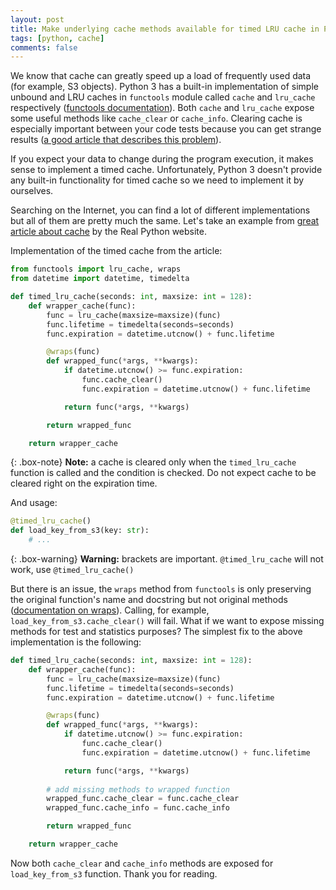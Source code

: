 ```yaml
---
layout: post
title: Make underlying cache methods available for timed LRU cache in Python 3
tags: [python, cache]
comments: false
---
```


We know that cache can greatly speed up a load of frequently used data 
(for example, S3 objects). 
Python 3 has a built-in implementation of simple unbound and LRU caches in `functools` module called `cache` and `lru_cache` respectively ([functools documentation](https://docs.python.org/3.9/library/functools.html)). Both `cache` and `lru_cache` expose some useful methods like `cache_clear` or `cache_info`. Clearing cache is especially important between your code tests because you can get strange results ([a good article that describes this problem](https://rishabhsrao.medium.com/testing-lru-cache-functions-in-python-with-pytest-33dd5757d11c)).

If you expect your data to change during the program execution, 
it makes sense to implement a timed cache. Unfortunately, Python 3 doesn't provide any built-in functionality for timed cache so we need to implement it by ourselves.

Searching on the Internet, you can find a lot of different implementations but all of them are pretty much the same. Let's take an example from [great article about cache](https://realpython.com/lru-cache-python/) by the Real Python website.

Implementation of the timed cache from the article:

```python
from functools import lru_cache, wraps
from datetime import datetime, timedelta

def timed_lru_cache(seconds: int, maxsize: int = 128):
    def wrapper_cache(func):
        func = lru_cache(maxsize=maxsize)(func)
        func.lifetime = timedelta(seconds=seconds)
        func.expiration = datetime.utcnow() + func.lifetime

        @wraps(func)
        def wrapped_func(*args, **kwargs):
            if datetime.utcnow() >= func.expiration:
                func.cache_clear()
                func.expiration = datetime.utcnow() + func.lifetime

            return func(*args, **kwargs)

        return wrapped_func

    return wrapper_cache
```

{: .box-note}
**Note:** a cache is cleared only when the `timed_lru_cache` function is called and the condition is checked. Do not expect cache to be cleared right on the expiration time.

And usage:

```python
@timed_lru_cache()
def load_key_from_s3(key: str):
    # ...

```

{: .box-warning}
**Warning:** brackets are important. `@timed_lru_cache` will not work, use `@timed_lru_cache()`

But there is an issue, the `wraps` method from `functools` is only preserving the original function's name and docstring
but not original methods ([documentation on wraps](https://docs.python.org/3.9/library/functools.html#functools.wraps)). Calling, for example, `load_key_from_s3.cache_clear()` will fail. What if we want to expose missing methods for test and statistics purposes? The simplest fix to the above implementation is the following:

```python
def timed_lru_cache(seconds: int, maxsize: int = 128):
    def wrapper_cache(func):
        func = lru_cache(maxsize=maxsize)(func)
        func.lifetime = timedelta(seconds=seconds)
        func.expiration = datetime.utcnow() + func.lifetime

        @wraps(func)
        def wrapped_func(*args, **kwargs):
            if datetime.utcnow() >= func.expiration:
                func.cache_clear()
                func.expiration = datetime.utcnow() + func.lifetime

            return func(*args, **kwargs)
        
        # add missing methods to wrapped function
        wrapped_func.cache_clear = func.cache_clear
        wrapped_func.cache_info = func.cache_info

        return wrapped_func

    return wrapper_cache
```

Now both `cache_clear` and `cache_info` methods are exposed for `load_key_from_s3` function. Thank you for reading.
